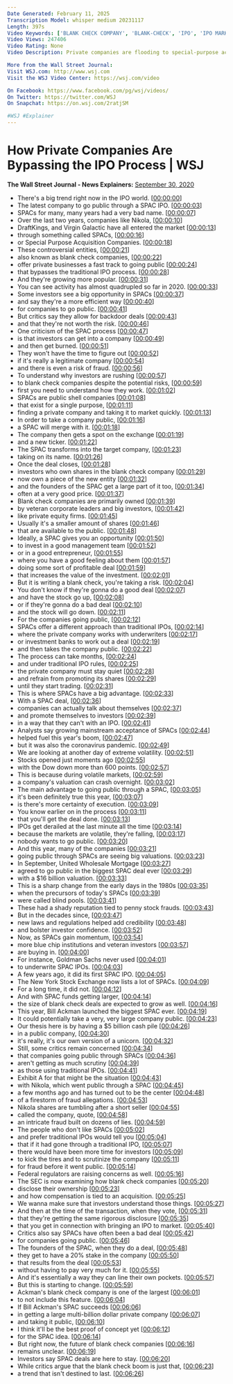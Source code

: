 ```yaml
---
Date Generated: February 11, 2025
Transcription Model: whisper medium 20231117
Length: 397s
Video Keywords: ['BLANK CHECK COMPANY', 'BLANK-CHECK', 'IPO', 'IPO MARKET', 'SPAC', 'SPACS', 'INVESTMENT', 'INVEST', 'PUBLIC LISTING', 'RISK', 'PRIVATE', 'VOLATILE', 'SEC', 'Shell Company', 'Corporate Actions', 'Acquisitions', 'Mergers', 'Fraud', 'draftkings', 'nikola', 'virgin galactic', 'nikola stock', 'what is a spac', 'spac stocks', 'investing', 'initial public offering', 'special purpose acquisition company', 'mergers and acquisitions', 'stock market', 'stocks', 'stock investing', 'stock market investing', 'what is spac', 'stock', 'nkla', 'blank check companies']
Video Views: 247406
Video Rating: None
Video Description: Private companies are flooding to special-purpose acquisition companies, or SPACs, to bypass the traditional IPO process and gain a public listing. WSJ explains why some critics say investing in these so-called blank-check companies isn’t worth the risk. Illustration: Zoë Soriano/WSJ

More from the Wall Street Journal:
Visit WSJ.com: http://www.wsj.com
Visit the WSJ Video Center: https://wsj.com/video

On Facebook: https://www.facebook.com/pg/wsj/videos/
On Twitter: https://twitter.com/WSJ
On Snapchat: https://on.wsj.com/2ratjSM

#WSJ #Explainer
---
```


# How Private Companies Are Bypassing the IPO Process | WSJ
**The Wall Street Journal - News Explainers:** [September 30, 2020](https://www.youtube.com/watch?v=okyT7KfnFrI)
*  There's a big trend right now in the IPO world. [[00:00:00](https://www.youtube.com/watch?v=okyT7KfnFrI&t=0.0s)]
*  The latest company to go public through a SPAC IPO. [[00:00:03](https://www.youtube.com/watch?v=okyT7KfnFrI&t=3.8000000000000003s)]
*  SPACs for many, many years had a very bad name. [[00:00:07](https://www.youtube.com/watch?v=okyT7KfnFrI&t=7.76s)]
*  Over the last two years, companies like Nikola, [[00:00:10](https://www.youtube.com/watch?v=okyT7KfnFrI&t=10.92s)]
*  DraftKings, and Virgin Galactic have all entered the market [[00:00:13](https://www.youtube.com/watch?v=okyT7KfnFrI&t=13.68s)]
*  through something called SPACs, [[00:00:16](https://www.youtube.com/watch?v=okyT7KfnFrI&t=16.94s)]
*  or Special Purpose Acquisition Companies. [[00:00:18](https://www.youtube.com/watch?v=okyT7KfnFrI&t=18.76s)]
*  These controversial entities, [[00:00:21](https://www.youtube.com/watch?v=okyT7KfnFrI&t=21.240000000000002s)]
*  also known as blank check companies, [[00:00:22](https://www.youtube.com/watch?v=okyT7KfnFrI&t=22.7s)]
*  offer private businesses a fast track to going public [[00:00:24](https://www.youtube.com/watch?v=okyT7KfnFrI&t=24.88s)]
*  that bypasses the traditional IPO process. [[00:00:28](https://www.youtube.com/watch?v=okyT7KfnFrI&t=28.16s)]
*  And they're growing more popular. [[00:00:31](https://www.youtube.com/watch?v=okyT7KfnFrI&t=31.32s)]
*  You can see activity has almost quadrupled so far in 2020. [[00:00:33](https://www.youtube.com/watch?v=okyT7KfnFrI&t=33.14s)]
*  Some investors see a big opportunity in SPACs [[00:00:37](https://www.youtube.com/watch?v=okyT7KfnFrI&t=37.1s)]
*  and say they're a more efficient way [[00:00:40](https://www.youtube.com/watch?v=okyT7KfnFrI&t=40.0s)]
*  for companies to go public. [[00:00:41](https://www.youtube.com/watch?v=okyT7KfnFrI&t=41.84s)]
*  But critics say they allow for backdoor deals [[00:00:43](https://www.youtube.com/watch?v=okyT7KfnFrI&t=43.34s)]
*  and that they're not worth the risk. [[00:00:46](https://www.youtube.com/watch?v=okyT7KfnFrI&t=46.0s)]
*  One criticism of the SPAC process [[00:00:47](https://www.youtube.com/watch?v=okyT7KfnFrI&t=47.84s)]
*  is that investors can get into a company [[00:00:49](https://www.youtube.com/watch?v=okyT7KfnFrI&t=49.56s)]
*  and then get burned. [[00:00:51](https://www.youtube.com/watch?v=okyT7KfnFrI&t=51.900000000000006s)]
*  They won't have the time to figure out [[00:00:52](https://www.youtube.com/watch?v=okyT7KfnFrI&t=52.96s)]
*  if it's really a legitimate company [[00:00:54](https://www.youtube.com/watch?v=okyT7KfnFrI&t=54.879999999999995s)]
*  and there is even a risk of fraud. [[00:00:56](https://www.youtube.com/watch?v=okyT7KfnFrI&t=56.2s)]
*  To understand why investors are rushing [[00:00:57](https://www.youtube.com/watch?v=okyT7KfnFrI&t=57.6s)]
*  to blank check companies despite the potential risks, [[00:00:59](https://www.youtube.com/watch?v=okyT7KfnFrI&t=59.800000000000004s)]
*  first you need to understand how they work. [[00:01:02](https://www.youtube.com/watch?v=okyT7KfnFrI&t=62.92s)]
*  SPACs are public shell companies [[00:01:08](https://www.youtube.com/watch?v=okyT7KfnFrI&t=68.86s)]
*  that exist for a single purpose, [[00:01:11](https://www.youtube.com/watch?v=okyT7KfnFrI&t=71.0s)]
*  finding a private company and taking it to market quickly. [[00:01:13](https://www.youtube.com/watch?v=okyT7KfnFrI&t=73.08s)]
*  In order to take a company public, [[00:01:16](https://www.youtube.com/watch?v=okyT7KfnFrI&t=76.46000000000001s)]
*  a SPAC will merge with it. [[00:01:18](https://www.youtube.com/watch?v=okyT7KfnFrI&t=78.26s)]
*  The company then gets a spot on the exchange [[00:01:19](https://www.youtube.com/watch?v=okyT7KfnFrI&t=79.84s)]
*  and a new ticker. [[00:01:22](https://www.youtube.com/watch?v=okyT7KfnFrI&t=82.4s)]
*  The SPAC transforms into the target company, [[00:01:23](https://www.youtube.com/watch?v=okyT7KfnFrI&t=83.88s)]
*  taking on its name. [[00:01:26](https://www.youtube.com/watch?v=okyT7KfnFrI&t=86.86s)]
*  Once the deal closes, [[00:01:28](https://www.youtube.com/watch?v=okyT7KfnFrI&t=88.22s)]
*  investors who own shares in the blank check company [[00:01:29](https://www.youtube.com/watch?v=okyT7KfnFrI&t=89.6s)]
*  now own a piece of the new entity [[00:01:32](https://www.youtube.com/watch?v=okyT7KfnFrI&t=92.46s)]
*  and the founders of the SPAC get a large part of it too, [[00:01:34](https://www.youtube.com/watch?v=okyT7KfnFrI&t=94.38s)]
*  often at a very good price. [[00:01:37](https://www.youtube.com/watch?v=okyT7KfnFrI&t=97.58s)]
*  Blank check companies are primarily owned [[00:01:39](https://www.youtube.com/watch?v=okyT7KfnFrI&t=99.86s)]
*  by veteran corporate leaders and big investors, [[00:01:42](https://www.youtube.com/watch?v=okyT7KfnFrI&t=102.1s)]
*  like private equity firms. [[00:01:45](https://www.youtube.com/watch?v=okyT7KfnFrI&t=105.06s)]
*  Usually it's a smaller amount of shares [[00:01:46](https://www.youtube.com/watch?v=okyT7KfnFrI&t=106.62s)]
*  that are available to the public. [[00:01:48](https://www.youtube.com/watch?v=okyT7KfnFrI&t=108.62s)]
*  Ideally, a SPAC gives you an opportunity [[00:01:50](https://www.youtube.com/watch?v=okyT7KfnFrI&t=110.34s)]
*  to invest in a good management team [[00:01:52](https://www.youtube.com/watch?v=okyT7KfnFrI&t=112.98s)]
*  or in a good entrepreneur, [[00:01:55](https://www.youtube.com/watch?v=okyT7KfnFrI&t=115.8s)]
*  where you have a good feeling about them [[00:01:57](https://www.youtube.com/watch?v=okyT7KfnFrI&t=117.38s)]
*  doing some sort of profitable deal [[00:01:59](https://www.youtube.com/watch?v=okyT7KfnFrI&t=119.28s)]
*  that increases the value of the investment. [[00:02:01](https://www.youtube.com/watch?v=okyT7KfnFrI&t=121.78s)]
*  But it is writing a blank check, you're taking a risk. [[00:02:04](https://www.youtube.com/watch?v=okyT7KfnFrI&t=124.64s)]
*  You don't know if they're gonna do a good deal [[00:02:07](https://www.youtube.com/watch?v=okyT7KfnFrI&t=127.17999999999999s)]
*  and have the stock go up, [[00:02:08](https://www.youtube.com/watch?v=okyT7KfnFrI&t=128.96s)]
*  or if they're gonna do a bad deal [[00:02:10](https://www.youtube.com/watch?v=okyT7KfnFrI&t=130.07999999999998s)]
*  and the stock will go down. [[00:02:11](https://www.youtube.com/watch?v=okyT7KfnFrI&t=131.35999999999999s)]
*  For the companies going public, [[00:02:12](https://www.youtube.com/watch?v=okyT7KfnFrI&t=132.5s)]
*  SPACs offer a different approach than traditional IPOs, [[00:02:14](https://www.youtube.com/watch?v=okyT7KfnFrI&t=134.07999999999998s)]
*  where the private company works with underwriters [[00:02:17](https://www.youtube.com/watch?v=okyT7KfnFrI&t=137.6s)]
*  or investment banks to work out a deal [[00:02:19](https://www.youtube.com/watch?v=okyT7KfnFrI&t=139.88s)]
*  and then takes the company public. [[00:02:22](https://www.youtube.com/watch?v=okyT7KfnFrI&t=142.24s)]
*  The process can take months, [[00:02:24](https://www.youtube.com/watch?v=okyT7KfnFrI&t=144.22s)]
*  and under traditional IPO rules, [[00:02:25](https://www.youtube.com/watch?v=okyT7KfnFrI&t=145.78s)]
*  the private company must stay quiet [[00:02:28](https://www.youtube.com/watch?v=okyT7KfnFrI&t=148.0s)]
*  and refrain from promoting its shares [[00:02:29](https://www.youtube.com/watch?v=okyT7KfnFrI&t=149.66s)]
*  until they start trading. [[00:02:31](https://www.youtube.com/watch?v=okyT7KfnFrI&t=151.58s)]
*  This is where SPACs have a big advantage. [[00:02:33](https://www.youtube.com/watch?v=okyT7KfnFrI&t=153.18s)]
*  With a SPAC deal, [[00:02:36](https://www.youtube.com/watch?v=okyT7KfnFrI&t=156.02s)]
*  companies can actually talk about themselves [[00:02:37](https://www.youtube.com/watch?v=okyT7KfnFrI&t=157.5s)]
*  and promote themselves to investors [[00:02:39](https://www.youtube.com/watch?v=okyT7KfnFrI&t=159.5s)]
*  in a way that they can't with an IPO. [[00:02:41](https://www.youtube.com/watch?v=okyT7KfnFrI&t=161.5s)]
*  Analysts say growing mainstream acceptance of SPACs [[00:02:44](https://www.youtube.com/watch?v=okyT7KfnFrI&t=164.06s)]
*  helped fuel this year's boom, [[00:02:47](https://www.youtube.com/watch?v=okyT7KfnFrI&t=167.34s)]
*  but it was also the coronavirus pandemic. [[00:02:49](https://www.youtube.com/watch?v=okyT7KfnFrI&t=169.14s)]
*  We are looking at another day of extreme volatility. [[00:02:51](https://www.youtube.com/watch?v=okyT7KfnFrI&t=171.66s)]
*  Stocks opened just moments ago [[00:02:55](https://www.youtube.com/watch?v=okyT7KfnFrI&t=175.06s)]
*  with the Dow down more than 600 points. [[00:02:57](https://www.youtube.com/watch?v=okyT7KfnFrI&t=177.14s)]
*  This is because during volatile markets, [[00:02:59](https://www.youtube.com/watch?v=okyT7KfnFrI&t=179.98s)]
*  a company's valuation can crash overnight. [[00:03:02](https://www.youtube.com/watch?v=okyT7KfnFrI&t=182.54s)]
*  The main advantage to going public through a SPAC, [[00:03:05](https://www.youtube.com/watch?v=okyT7KfnFrI&t=185.3s)]
*  it's been definitely true this year, [[00:03:07](https://www.youtube.com/watch?v=okyT7KfnFrI&t=187.62s)]
*  is there's more certainty of execution. [[00:03:09](https://www.youtube.com/watch?v=okyT7KfnFrI&t=189.42s)]
*  You know earlier on in the process [[00:03:11](https://www.youtube.com/watch?v=okyT7KfnFrI&t=191.42s)]
*  that you'll get the deal done. [[00:03:13](https://www.youtube.com/watch?v=okyT7KfnFrI&t=193.14s)]
*  IPOs get derailed at the last minute all the time [[00:03:14](https://www.youtube.com/watch?v=okyT7KfnFrI&t=194.57999999999998s)]
*  because the markets are volatile, they're falling, [[00:03:17](https://www.youtube.com/watch?v=okyT7KfnFrI&t=197.78s)]
*  nobody wants to go public. [[00:03:20](https://www.youtube.com/watch?v=okyT7KfnFrI&t=200.52s)]
*  And this year, many of the companies [[00:03:21](https://www.youtube.com/watch?v=okyT7KfnFrI&t=201.88000000000002s)]
*  going public through SPACs are seeing big valuations. [[00:03:23](https://www.youtube.com/watch?v=okyT7KfnFrI&t=203.76000000000002s)]
*  In September, United Wholesale Mortgage [[00:03:27](https://www.youtube.com/watch?v=okyT7KfnFrI&t=207.20000000000002s)]
*  agreed to go public in the biggest SPAC deal ever [[00:03:29](https://www.youtube.com/watch?v=okyT7KfnFrI&t=209.8s)]
*  with a $16 billion valuation. [[00:03:33](https://www.youtube.com/watch?v=okyT7KfnFrI&t=213.08s)]
*  This is a sharp change from the early days in the 1980s [[00:03:35](https://www.youtube.com/watch?v=okyT7KfnFrI&t=215.84s)]
*  when the precursors of today's SPACs [[00:03:39](https://www.youtube.com/watch?v=okyT7KfnFrI&t=219.44s)]
*  were called blind pools. [[00:03:41](https://www.youtube.com/watch?v=okyT7KfnFrI&t=221.64000000000001s)]
*  These had a shady reputation tied to penny stock frauds. [[00:03:43](https://www.youtube.com/watch?v=okyT7KfnFrI&t=223.32000000000002s)]
*  But in the decades since, [[00:03:47](https://www.youtube.com/watch?v=okyT7KfnFrI&t=227.12s)]
*  new laws and regulations helped add credibility [[00:03:48](https://www.youtube.com/watch?v=okyT7KfnFrI&t=228.88s)]
*  and bolster investor confidence. [[00:03:52](https://www.youtube.com/watch?v=okyT7KfnFrI&t=232.04s)]
*  Now, as SPACs gain momentum, [[00:03:54](https://www.youtube.com/watch?v=okyT7KfnFrI&t=234.52s)]
*  more blue chip institutions and veteran investors [[00:03:57](https://www.youtube.com/watch?v=okyT7KfnFrI&t=237.04s)]
*  are buying in. [[00:04:00](https://www.youtube.com/watch?v=okyT7KfnFrI&t=240.4s)]
*  For instance, Goldman Sachs never used [[00:04:01](https://www.youtube.com/watch?v=okyT7KfnFrI&t=241.56s)]
*  to underwrite SPAC IPOs. [[00:04:03](https://www.youtube.com/watch?v=okyT7KfnFrI&t=243.24s)]
*  A few years ago, it did its first SPAC IPO. [[00:04:05](https://www.youtube.com/watch?v=okyT7KfnFrI&t=245.28s)]
*  The New York Stock Exchange now lists a lot of SPACs. [[00:04:09](https://www.youtube.com/watch?v=okyT7KfnFrI&t=249.56s)]
*  For a long time, it did not. [[00:04:12](https://www.youtube.com/watch?v=okyT7KfnFrI&t=252.44s)]
*  And with SPAC funds getting larger, [[00:04:14](https://www.youtube.com/watch?v=okyT7KfnFrI&t=254.12s)]
*  the size of blank check deals are expected to grow as well. [[00:04:16](https://www.youtube.com/watch?v=okyT7KfnFrI&t=256.14s)]
*  This year, Bill Ackman launched the biggest SPAC ever. [[00:04:19](https://www.youtube.com/watch?v=okyT7KfnFrI&t=259.82s)]
*  It could potentially take a very, very large company public. [[00:04:23](https://www.youtube.com/watch?v=okyT7KfnFrI&t=263.06s)]
*  Our thesis here is by having a $5 billion cash pile [[00:04:26](https://www.youtube.com/watch?v=okyT7KfnFrI&t=266.86s)]
*  in a public company, [[00:04:30](https://www.youtube.com/watch?v=okyT7KfnFrI&t=270.97999999999996s)]
*  it's really, it's our own version of a unicorn. [[00:04:32](https://www.youtube.com/watch?v=okyT7KfnFrI&t=272.38s)]
*  Still, some critics remain concerned [[00:04:34](https://www.youtube.com/watch?v=okyT7KfnFrI&t=274.65999999999997s)]
*  that companies going public through SPACs [[00:04:36](https://www.youtube.com/watch?v=okyT7KfnFrI&t=276.94s)]
*  aren't getting as much scrutiny [[00:04:39](https://www.youtube.com/watch?v=okyT7KfnFrI&t=279.5s)]
*  as those using traditional IPOs. [[00:04:41](https://www.youtube.com/watch?v=okyT7KfnFrI&t=281.09999999999997s)]
*  Exhibit A for that might be the situation [[00:04:43](https://www.youtube.com/watch?v=okyT7KfnFrI&t=283.94s)]
*  with Nikola, which went public through a SPAC [[00:04:45](https://www.youtube.com/watch?v=okyT7KfnFrI&t=285.98s)]
*  a few months ago and has turned out to be the center [[00:04:48](https://www.youtube.com/watch?v=okyT7KfnFrI&t=288.42s)]
*  of a firestorm of fraud allegations. [[00:04:53](https://www.youtube.com/watch?v=okyT7KfnFrI&t=293.06s)]
*  Nikola shares are tumbling after a short seller [[00:04:55](https://www.youtube.com/watch?v=okyT7KfnFrI&t=295.46000000000004s)]
*  called the company, quote, [[00:04:58](https://www.youtube.com/watch?v=okyT7KfnFrI&t=298.14000000000004s)]
*  an intricate fraud built on dozens of lies. [[00:04:59](https://www.youtube.com/watch?v=okyT7KfnFrI&t=299.14000000000004s)]
*  The people who don't like SPACs [[00:05:02](https://www.youtube.com/watch?v=okyT7KfnFrI&t=302.62s)]
*  and prefer traditional IPOs would tell you [[00:05:04](https://www.youtube.com/watch?v=okyT7KfnFrI&t=304.62s)]
*  that if it had gone through a traditional IPO, [[00:05:07](https://www.youtube.com/watch?v=okyT7KfnFrI&t=307.26s)]
*  there would have been more time for investors [[00:05:09](https://www.youtube.com/watch?v=okyT7KfnFrI&t=309.62s)]
*  to kick the tires and to scrutinize the company [[00:05:11](https://www.youtube.com/watch?v=okyT7KfnFrI&t=311.1s)]
*  for fraud before it went public. [[00:05:14](https://www.youtube.com/watch?v=okyT7KfnFrI&t=314.34000000000003s)]
*  Federal regulators are raising concerns as well. [[00:05:16](https://www.youtube.com/watch?v=okyT7KfnFrI&t=316.62s)]
*  The SEC is now examining how blank check companies [[00:05:20](https://www.youtube.com/watch?v=okyT7KfnFrI&t=320.02000000000004s)]
*  disclose their ownership [[00:05:23](https://www.youtube.com/watch?v=okyT7KfnFrI&t=323.46000000000004s)]
*  and how compensation is tied to an acquisition. [[00:05:25](https://www.youtube.com/watch?v=okyT7KfnFrI&t=325.1s)]
*  We wanna make sure that investors understand those things. [[00:05:27](https://www.youtube.com/watch?v=okyT7KfnFrI&t=327.66s)]
*  And then at the time of the transaction, when they vote, [[00:05:31](https://www.youtube.com/watch?v=okyT7KfnFrI&t=331.54s)]
*  that they're getting the same rigorous disclosure [[00:05:35](https://www.youtube.com/watch?v=okyT7KfnFrI&t=335.54s)]
*  that you get in connection with bringing an IPO to market. [[00:05:40](https://www.youtube.com/watch?v=okyT7KfnFrI&t=340.02s)]
*  Critics also say SPACs have often been a bad deal [[00:05:42](https://www.youtube.com/watch?v=okyT7KfnFrI&t=342.94s)]
*  for companies going public. [[00:05:46](https://www.youtube.com/watch?v=okyT7KfnFrI&t=346.5s)]
*  The founders of the SPAC, when they do a deal, [[00:05:48](https://www.youtube.com/watch?v=okyT7KfnFrI&t=348.1s)]
*  they get to have a 20% stake in the company [[00:05:50](https://www.youtube.com/watch?v=okyT7KfnFrI&t=350.74s)]
*  that results from the deal [[00:05:53](https://www.youtube.com/watch?v=okyT7KfnFrI&t=353.46s)]
*  without having to pay very much for it. [[00:05:55](https://www.youtube.com/watch?v=okyT7KfnFrI&t=355.66s)]
*  And it's essentially a way they can line their own pockets. [[00:05:57](https://www.youtube.com/watch?v=okyT7KfnFrI&t=357.22s)]
*  But this is starting to change. [[00:05:59](https://www.youtube.com/watch?v=okyT7KfnFrI&t=359.42s)]
*  Ackman's blank check company is one of the largest [[00:06:01](https://www.youtube.com/watch?v=okyT7KfnFrI&t=361.7s)]
*  to not include this feature. [[00:06:04](https://www.youtube.com/watch?v=okyT7KfnFrI&t=364.42s)]
*  If Bill Ackman's SPAC succeeds [[00:06:06](https://www.youtube.com/watch?v=okyT7KfnFrI&t=366.06s)]
*  in getting a large multi-billion dollar private company [[00:06:07](https://www.youtube.com/watch?v=okyT7KfnFrI&t=367.58s)]
*  and taking it public, [[00:06:10](https://www.youtube.com/watch?v=okyT7KfnFrI&t=370.62s)]
*  I think it'll be the best proof of concept yet [[00:06:12](https://www.youtube.com/watch?v=okyT7KfnFrI&t=372.3s)]
*  for the SPAC idea. [[00:06:14](https://www.youtube.com/watch?v=okyT7KfnFrI&t=374.94s)]
*  But right now, the future of blank check companies [[00:06:16](https://www.youtube.com/watch?v=okyT7KfnFrI&t=376.54s)]
*  remains unclear. [[00:06:19](https://www.youtube.com/watch?v=okyT7KfnFrI&t=379.22s)]
*  Investors say SPAC deals are here to stay. [[00:06:20](https://www.youtube.com/watch?v=okyT7KfnFrI&t=380.62s)]
*  While critics argue that the blank check boom is just that, [[00:06:23](https://www.youtube.com/watch?v=okyT7KfnFrI&t=383.38s)]
*  a trend that isn't destined to last. [[00:06:26](https://www.youtube.com/watch?v=okyT7KfnFrI&t=386.62s)]

